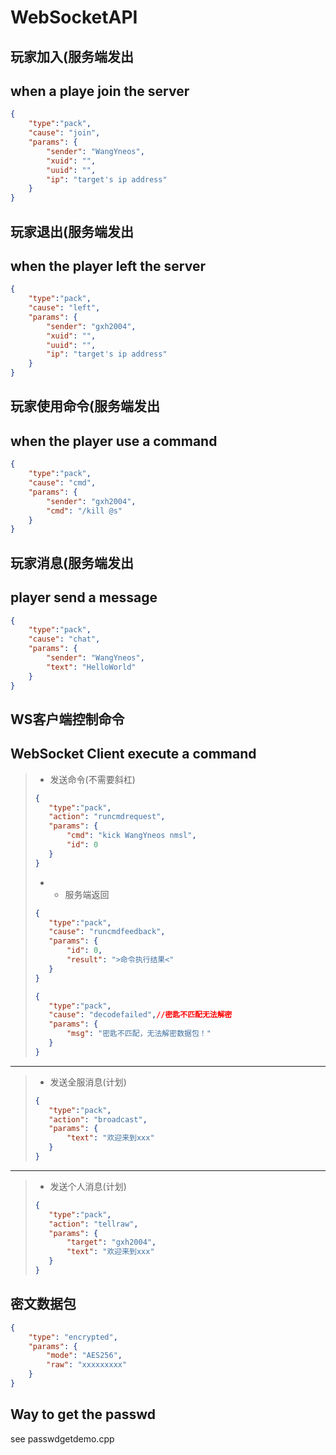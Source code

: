 # WebSocketAPI


## 玩家加入(服务端发出
## when a playe join the server
```json
{
    "type":"pack",
    "cause": "join",
    "params": {
        "sender": "WangYneos",
        "xuid": "",
        "uuid": "",
        "ip": "target's ip address"
    }
}
```

## 玩家退出(服务端发出
## when the player left the server
```json
{
    "type":"pack",
    "cause": "left",
    "params": {
        "sender": "gxh2004",
        "xuid": "",
        "uuid": "",
        "ip": "target's ip address"
    }
}
```
## 玩家使用命令(服务端发出
## when the player use a command
```json
{
    "type":"pack",
    "cause": "cmd",
    "params": {
        "sender": "gxh2004",
        "cmd": "/kill @s"
    }
}
```
## 玩家消息(服务端发出
## player send a message
```json
{
    "type":"pack",
    "cause": "chat",
    "params": {
        "sender": "WangYneos",
        "text": "HelloWorld"
    }
}
```


## WS客户端控制命令
## WebSocket Client execute a command
> - 发送命令(不需要斜杠)
>```json
>{
>    "type":"pack",
>    "action": "runcmdrequest",
>    "params": {
>        "cmd": "kick WangYneos nmsl",
>        "id": 0
>    }
>}
>```
> - - 服务端返回
>```json 
>{
>    "type":"pack",
>    "cause": "runcmdfeedback",
>    "params": {
>        "id": 0,
>        "result": ">命令执行结果<"
>    }
>}
>```
>```json
>{
>    "type":"pack",
>    "cause": "decodefailed",//密匙不匹配无法解密
>    "params": {
>        "msg": "密匙不匹配，无法解密数据包！"
>    }
>}
>```
---
> - 发送全服消息(计划)
>```json
>{
>    "type":"pack",
>    "action": "broadcast",
>    "params": {
>        "text": "欢迎来到xxx"
>    }
>}
>```
---
> - 发送个人消息(计划)
>```json
>{
>    "type":"pack",
>    "action": "tellraw",
>    "params": {
>        "target": "gxh2004",
>        "text": "欢迎来到xxx"
>    }
>}
>```

## 密文数据包
```json
{
    "type": "encrypted",
    "params": {
        "mode": "AES256",
        "raw": "xxxxxxxxx"
    }
}
```

## Way to get the passwd
see passwdgetdemo.cpp